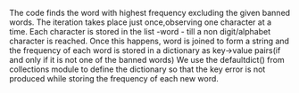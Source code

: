 The code finds the word with highest frequency excluding the given banned words.
The iteration takes place just once,observing one character at a time.
Each character is stored in the list -word - till a non digit/alphabet character is reached. Once this happens, word is joined to form a string and the frequency of each word is stored in a dictionary as key->value pairs(if and only if it is not one of the banned words)
We use the defaultdict() from collections module to define the dictionary so that the key error is not produced while storing the frequency of each new word.
